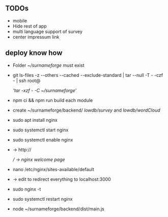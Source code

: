 ## TODOs

- mobile
- Hide rest of app
- multi language support of survey
- center impressum link

## deploy know how

- Folder _~/surnameforge_ must exist

- git ls-files -z --others --cached --exclude-standard | tar --null -T - -czf - | ssh root@<address> 'tar -xzf - -C ~/surnameforge'
- npm ci && npm run build each module
- create ~/surnameforge/backend/ _lowdb/survey_ and _lowdb/wordCloud_

- sudo apt install nginx
- sudo systemctl start nginx
- sudo systemctl enable nginx
- -> http://<address>/ -> nginx welcome page

- nano /etc/nginx/sites-available/default
- -> edit to redirect everything to localhost:3000
- sudo nginx -t
- sudo systemctl restart nginx

- node ~/surnameforge/backend/dist/main.js
